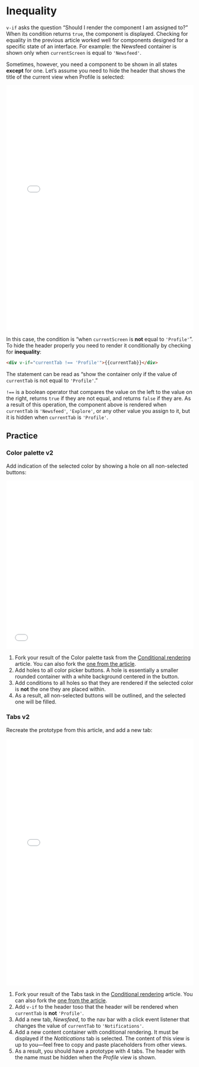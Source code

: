 # Inequality

`v-if` asks the question “Should I render the component I am assigned to?” When its condition returns `true`, the component is displayed. Checking for equality in the previous article worked well for components designed for a specific state of an interface. For example: the Newsfeed container is shown only when `currentScreen` is equal to `'Newsfeed'`.

Sometimes, however, you need a component to be shown in all states **except** for one. Let’s assume you need to hide the header that shows the title of the current view when Profile is selected:

<iframe height="660" style="width: 100%;" scrolling="no" title="Conditionals—Inequality—Tabs" src="//codepen.io/andgordy/embed/LvRrmx/?height=660&theme-id=36403&default-tab=result" frameborder="no" allowtransparency="true" allowfullscreen="true">
  See the Pen <a href='https://codepen.io/andgordy/pen/LvRrmx/'>Conditionals—Inequality—Tabs</a> by And Gordy
  (<a href='https://codepen.io/andgordy'>@andgordy</a>) on <a href='https://codepen.io'>CodePen</a>.
</iframe>

In this case, the condition is “when `currentScreen` is **not** equal to `'Profile'`”. To hide the header properly you need to render it conditionally by checking for **inequality**:

```html
<div v-if="currentTab !== 'Profile'">{{currentTab}}</div>
```

The statement can be read as “show the container only if the value of `currentTab` is not equal to `'Profile'`.”

`!==` is a boolean operator that compares the value on the left to the value on the right, returns `true` if they are not equal, and returns `false` if they are. As a result of this operation, the component above is rendered when `currentTab` is `'Newsfeed'`, `'Explore'`, or any other value you assign to it, but it is hidden when `currentTab` is `'Profile'`.

## Practice

### Color palette v2

Add indication of the selected color by showing a hole on all non-selected buttons: 

<iframe height="453" style="width: 100%;" scrolling="no" title="Conditionals—Inequality—Task: Palette, full" src="//codepen.io/andgordy/embed/yraEMw/?height=453&theme-id=36403&default-tab=result" frameborder="no" allowtransparency="true" allowfullscreen="true">
  See the Pen <a href='https://codepen.io/andgordy/pen/yraEMw/'>Conditionals—Inequality—Task: Palette, full</a> by And Gordy
  (<a href='https://codepen.io/andgordy'>@andgordy</a>) on <a href='https://codepen.io'>CodePen</a>.
</iframe>

1. Fork your result of the Color palette task from the [Conditional rendering](./#color-palette) article. You can also fork the [one from the article](https://codepen.io/andgordy/pen/XQKZEK?editors=1000).
2. Add holes to all color picker buttons. A hole is essentially a smaller rounded container with a white background centered in the button. 
3. Add conditions to all holes so that they are rendered if the selected color is **not** the one they are placed within.
4. As a result, all non-selected buttons will be outlined, and the selected one will be filled.

### Tabs v2

Recreate the prototype from this article, and add a new tab:

<iframe height="665" style="width: 100%;" scrolling="no" title="Conditionals—Inequality—Tabs, Extended" src="//codepen.io/andgordy/embed/NmRzmJ/?height=665&theme-id=36403&default-tab=result" frameborder="no" allowtransparency="true" allowfullscreen="true">
  See the Pen <a href='https://codepen.io/andgordy/pen/NmRzmJ/'>Conditionals—Inequality—Tabs, Extended</a> by And Gordy
  (<a href='https://codepen.io/andgordy'>@andgordy</a>) on <a href='https://codepen.io'>CodePen</a>.
</iframe>

1. Fork your result of the Tabs task in the [Conditional rendering](./#tabs ) article. You can also fork the [one from the article](https://codepen.io/andgordy/pen/dLXppP?editors=1000).
2. Add `v-if` to the header toso that the header will be rendered when `currentTab` is **not** `'Profile'`.
3. Add a new tab, *Newsfeed*, to the nav bar with a click event listener that changes the value of `currentTab` to `'Notifications'`.
4. Add a new content container with conditional rendering. It must be displayed if the *Notitications* tab is selected. The content of this view is up to you—feel free to copy and paste placeholders from other views.
5. As a result, you should have a prototype with 4 tabs. The header with the name must be hidden when the *Profile* view is shown. 
